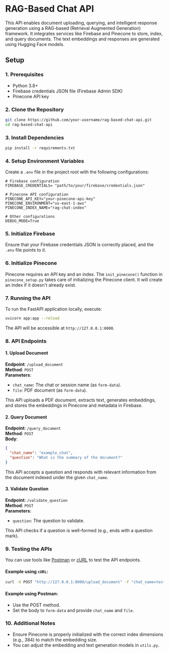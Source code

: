 
# RAG-Based Chat API

This API enables document uploading, querying, and intelligent response generation using a RAG-based (Retrieval Augmented Generation) framework. It integrates services like Firebase and Pinecone to store, index, and query documents. The text embeddings and responses are generated using Hugging Face models.

## Setup

### 1. Prerequisites
- Python 3.8+
- Firebase credentials JSON file (Firebase Admin SDK)
- Pinecone API key

### 2. Clone the Repository
```bash
git clone https://github.com/your-username/rag-based-chat-api.git
cd rag-based-chat-api
```

### 3. Install Dependencies
```bash
pip install -r requirements.txt
```

### 4. Setup Environment Variables
Create a `.env` file in the project root with the following configurations:
```plaintext
# Firebase configuration
FIREBASE_CREDENTIALS= "path/to/your/firebase/credentials.json"

# Pinecone API configuration
PINECONE_API_KEY="your-pinecone-api-key"
PINECONE_ENVIRONMENT="us-east-1-aws"
PINECONE_INDEX_NAME="rag-chat-index"

# Other configurations
DEBUG_MODE=True
```

### 5. Initialize Firebase
Ensure that your Firebase credentials JSON is correctly placed, and the `.env` file points to it.

### 6. Initialize Pinecone
Pinecone requires an API key and an index. The `init_pinecone()` function in `pinecone_setup.py` takes care of initializing the Pinecone client. It will create an index if it doesn't already exist.

### 7. Running the API
To run the FastAPI application locally, execute:
```bash
uvicorn app:app --reload
```

The API will be accessible at `http://127.0.0.1:8000`.

### 8. API Endpoints

#### 1. **Upload Document**
**Endpoint**: `/upload_document`  
**Method**: `POST`  
**Parameters**:
- `chat_name`: The chat or session name (as `form-data`).
- `file`: PDF document (as `form-data`).

This API uploads a PDF document, extracts text, generates embeddings, and stores the embeddings in Pinecone and metadata in Firebase.

#### 2. **Query Document**
**Endpoint**: `/query_document`  
**Method**: `POST`  
**Body**:
```json
{
  "chat_name": "example_chat",
  "question": "What is the summary of the document?"
}
```

This API accepts a question and responds with relevant information from the document indexed under the given `chat_name`.

#### 3. **Validate Question**
**Endpoint**: `/validate_question`  
**Method**: `POST`  
**Parameters**:
- `question`: The question to validate.

This API checks if a question is well-formed (e.g., ends with a question mark).

### 9. Testing the APIs
You can use tools like [Postman](https://www.postman.com/) or [cURL](https://curl.se/) to test the API endpoints.

#### Example using `cURL`:
```bash
curl -X POST "http://127.0.0.1:8000/upload_document" -F "chat_name=test_chat" -F "file=@path/to/your/file.pdf"
```

#### Example using Postman:
- Use the POST method.
- Set the body to `form-data` and provide `chat_name` and `file`.

### 10. Additional Notes
- Ensure Pinecone is properly initialized with the correct index dimensions (e.g., 384) to match the embedding size.
- You can adjust the embedding and text generation models in `utils.py`.


